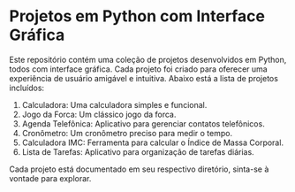 # Projetos em Python com Interface Gráfica

Este repositório contém uma coleção de projetos desenvolvidos em Python, todos com interface gráfica. Cada projeto foi criado para oferecer uma experiência de usuário amigável e intuitiva. Abaixo está a lista de projetos incluídos:
1. Calculadora: Uma calculadora simples e funcional.
2. Jogo da Forca: Um clássico jogo da forca.
3. Agenda Telefônica: Aplicativo para gerenciar contatos telefônicos.
4. Cronômetro: Um cronômetro preciso para medir o tempo.
5. Calculadora IMC: Ferramenta para calcular o Índice de Massa Corporal.
6. Lista de Tarefas: Aplicativo para organização de tarefas diárias.

Cada projeto está documentado em seu respectivo diretório, sinta-se à vontade para explorar.
